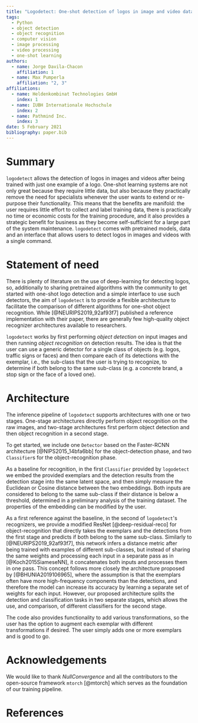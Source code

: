```yaml
---
title: "Logodetect: One-shot detection of logos in image and video data"
tags:
  - Python
  - object detection
  - object recognition
  - computer vision
  - image processing
  - video processing
  - one-shot learning
authors:
  - name: Jorge Davila-Chacon
    affiliation: 1
  - name: Max Pumperla
    affiliation: "2, 3"
affiliations:
  - name: Heldenkombinat Technologies GmbH
    index: 1
  - name: IUBH Internationale Hochschule
    index: 2
  - name: Pathmind Inc.
    index: 3
date: 5 February 2021
bibliography: paper.bib
---
```


# Summary

`logodetect` allows the detection of logos in images and videos after being trained with just one
example of a logo.  One-shot learning systems are not only great because they require little data,
but also because they practically remove the need for specialists whenever the user wants to extend
or re-purpose their functionality.
This means that the benefits are manifold: the user requires little effort to collect
and label training data, there is practically no time or economic costs for the training
procedure, and it also provides a strategic benefit for business as they become self-sufficient
for a large part of the system maintenance.
`logodetect` comes with pretrained models, data and an interface that allows users to
detect logos in images and videos with a single command. 

# Statement of need

There is plenty of literature on the use of deep-learning for detecting logos, so,
additionally to sharing pretrained algorithms with the community to get started with
one-shot logo detection and a simple interface to use such detectors, the aim of
`logodetect` is to provide a flexible architecture to facilitate the comparison of
different algorithms for one-shot object recognition. While [@NEURIPS2019_92af93f7]
published  a reference implementation with their paper, there are generally few
high-quality object recognizer architectures available to researchers.

`logodetect` works by first performing _object detection_ on input images and then running
_object recognition_ on detection results. The idea is that the user can use a generic
detector for a single class of objects (e.g. logos, traffic signs or faces) and then compare
each of its detections with the
exemplar, i.e., the sub-class that the user is trying to recognize, to determine if both
belong to the same sub-class (e.g. a concrete brand, a stop sign or the face of a loved one).

# Architecture

The inference pipeline of `logodetect` supports architectures with one or two stages.
One-stage architectures directly perform object recognition on the raw images,
and two-stage architectures first perform object detection and then object recognition
in a second stage.

To get started, we include one `Detector` based on the  Faster-RCNN architecture [@NIPS2015_14bfa6bb]
for the object-detection phase, and two `Classifier`s for the object-recognition phase. 

As a baseline for recognition, in the first `Classifier` provided by `logodetect` we embed the
provided exemplars and the detection results from the detection stage into the same latent space,
and then simply measure the Euclidean or Cosine distance between the two embeddings.
Both inputs are considered to belong to the same sub-class if their distance is below a
threshold, determined in a preliminary analysis of the training dataset. The properties
of the embedding can be modified by the user.

As a first reference against the baseline, in the second of `logodetect`'s recognizers,
we provide a modified ResNet [@deep-residual-reco] for object-recognition that directly takes
the exemplars and the detections from the first stage
and predicts if both belong to the same sub-class. Similarly to [@NEURIPS2019_92af93f7], this
network infers a distance metric after being trained with examples of different sub-classes, 
but instead of sharing the same weights and processing each input in a separate pass as
in [@Koch2015SiameseNN], it concatenates both inputs and processes them in one pass.
This concept follows more closely the architecture proposed by [@BHUNIA2019106965], where the
assumption is that the exemplars often have more high-frequency components than the detections,
and therefore the model can increase its accuracy by learning a separate set of weights for each input.
However, our proposed architecture splits the detection and classification tasks in two separate stages,
which allows the use, and comparison, of different classifiers for the second stage.

The code also provides functionality to add various transformations, so the user has the option
to augment each exemplar with different transformations if desired. The user simply adds one
or more exemplars and is good to go.

# Acknowledgements

We would like to thank _NullConvergence_ and all the contributors to the open-source
framework `mtorch` [@mtorch] which serves as the foundation of our training pipeline.

# References
